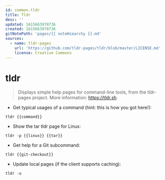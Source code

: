 ```yaml
---
id: common.tldr
title: Tldr
desc: ''
updated: 1615663978736
created: 1615663978736
gitNotePath: 'pages/{{ noteHiearchy }}.md'
sources:
  - name: tldr-pages
    url: 'https://github.com/tldr-pages/tldr/blob/master/LICENSE.md'
    license: Creative Commons
---
```

# tldr

> Displays simple help pages for command-line tools, from the tldr-pages project.
> More information: <https://tldr.sh>.

- Get typical usages of a command (hint: this is how you got here!):

`tldr {{command}}`

- Show the tar tldr page for Linux:

`tldr -p {{linux}} {{tar}}`

- Get help for a Git subcommand:

`tldr {{git-checkout}}`

- Update local pages (if the client supports caching):

`tldr -u`

